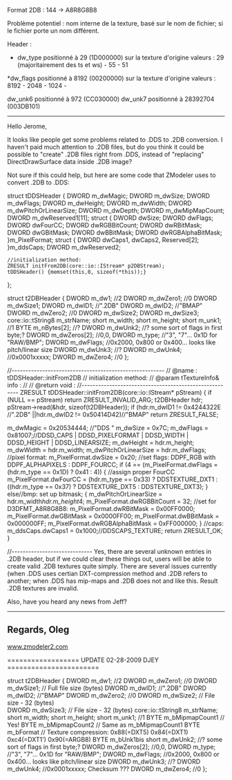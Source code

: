 Format 2DB :
144 -> A8R8G8B8



Problème potentiel : nom interne de la texture, basé sur le nom de fichier; si le fichier porte un nom différent.

Header :
* dw_type positionné à 29 (1D000000) sur la texture d'origine
valeurs : 29 (majoritairement des ts et ws) - 55 - 51


*dw_flags positionné à 8192 (00200000) sur la texture d'origine
valeurs : 8192 - 2048 - 1024 - 


dw_unk6 positionné à 972 (CC030000)
dw_unk7 positionné à 28392704 (003DB101)

---

Hello Jerome,
 
It looks like people get some problems related to .DDS to .2DB
conversion. I haven't paid much attention to .2DB files, but do you
think it could be possible to "create" .2DB files right from .DDS,
instead of "replacing" DirectDrawSurface data inside .2DB image?
 
Not sure if this could help, but here are some code that ZModeler
uses to convert .2DB to .DDS:
 
 
 
  struct tDDSHeader
  {
    DWORD     m_dwMagic;
    DWORD     m_dwSize;
    DWORD     m_dwFlags;
    DWORD     m_dwHeight;
    DWORD     m_dwWidth;
    DWORD     m_dwPitchOrLinearSize;
    DWORD     m_dwDepth;
    DWORD     m_dwMipMapCount;
    DWORD     m_dwReserved1[11];
    struct 
    {
      DWORD dwSize;
      DWORD dwFlags;
      DWORD dwFourCC;
      DWORD dwRGBBitCount;
      DWORD dwRBitMask;
      DWORD dwGBitMask;
      DWORD dwBBitMask;
      DWORD dwRGBAlphaBitMask;
    }m_PixelFormat;
    struct
    {
      DWORD   dwCaps1, dwCaps2, Reserved[2];
    }m_ddsCaps;
    DWORD     m_dwReserved2;
 
    //initialization method:
    ZRESULT initFrom2DB(core::io::IStream* p2DBStream);
    tDDSHeader() {memset(this,0, sizeof(*this));}
  };
 
  struct t2DBHeader
  {
    DWORD     m_dw1;          //2
    DWORD     m_dwZero1;      //0
    DWORD     m_dwSize1;
    DWORD     m_dwID1;        //".2DB"
    DWORD     m_dwID2;        //"BMAP"
    DWORD     m_dwZero2;      //0
    DWORD     m_dwSize2;
    DWORD     m_dwSize3;
    core::io::tString8  m_strName;
    short     m_width;
    short     m_height;
    short     m_unk1;         //1
    BYTE      m_nBytes[2];    //?
    DWORD     m_dwUnk2;       //? some sort of flags in first byte;?
    DWORD     m_dwZeros[2];   //0,0,
    DWORD     m_type;         //"3", "7"... 0x1D for "RAW/BMP";
    DWORD     m_dwFlags;      //0x2000, 0x800 or 0x400... looks like pitch/linear size
    DWORD     m_dwUnk3;       //?
    DWORD     m_dwUnk4;       //0x0001xxxxx;
    DWORD     m_dwZero4;      //0
  };
 
 
 
//-------------------------------------------------------
// @name : tDDSHeader::initFrom2DB
// initialization method:
// @param tTextureInfo& info             : 
//
// @return void : 
//-------------------------------------------------------
ZRESULT tDDSHeader::initFrom2DB(core::io::IStream* pStream)
{
  if (NULL == pStream)
    return ZRESULT_INVALID_ARG;
  t2DBHeader hdr;
  pStream->read(&hdr, sizeof(t2DBHeader));
  if (hdr.m_dwID1 != 0x4244322E //".2DB"
    ||hdr.m_dwID2 != 0x50414D42)//"BMAP"
    return ZRESULT_FALSE;
 
  m_dwMagic   = 0x20534444; //"DDS "
  m_dwSize    = 0x7C;
  m_dwFlags   = 0x81007;//DDSD_CAPS | DDSD_PIXELFORMAT | DDSD_WIDTH | DDSD_HEIGHT | DDSD_LINEARSIZE;
  m_dwHeight  = hdr.m_height;
  m_dwWidth   = hdr.m_width;
  m_dwPitchOrLinearSize = hdr.m_dwFlags;
  //pixel format:
  m_PixelFormat.dwSize  = 0x20;
  //set flags: DDPF_RGB with DDPF_ALPHAPIXELS : DDPF_FOURCC;
  if (4 == (m_PixelFormat.dwFlags = (hdr.m_type == 0x1D) ? 0x41 : 4))
  {
    //assign proper FourCC
    m_PixelFormat.dwFourCC = 
      (hdr.m_type == 0x33) ? DDSTEXTURE_DXT1 : 
      ((hdr.m_type == 0x37) ? DDSTEXTURE_DXT5 : DDSTEXTURE_DXT3);
  }
  else//bmp: set up bitmask;
  {
    m_dwPitchOrLinearSize = hdr.m_width*hdr.m_height*4;
    m_PixelFormat.dwRGBBitCount = 32;
    //set for D3DFMT_A8R8G8B8:
    m_PixelFormat.dwRBitMask = 0x00FF0000;
    m_PixelFormat.dwGBitMask = 0x0000FF00;
    m_PixelFormat.dwBBitMask = 0x000000FF;
    m_PixelFormat.dwRGBAlphaBitMask = 0xFF000000;
  }
  //caps:
  m_ddsCaps.dwCaps1 = 0x1000;//DDSCAPS_TEXTURE;
  return ZRESULT_OK;
}
 
//-----------------------------
Yes, there are several unknown entries in .2DB header, but if we
could clear these things out, users will be able to create valid .2DB
textures quite simply. There are several issues currently (when .DDS
uses certian DXT-compression method and .2DB refers to another; when
.DDS has mip-maps and .2DB does not and like this. Result .2DB
textures are invalid.
 
Also, have you heard any news from Jeff?
 
----------------------
Regards, Oleg
----------------------
  www.zmodeler2.com
  
  
  
================== UPDATE 02-28-2009 DJEY =======================

  struct t2DBHeader
  {
    DWORD     m_dw1;          //2
    DWORD     m_dwZero1;      //0
    DWORD     m_dwSize1;					// Full file size (bytes)
    DWORD     m_dwID1;        //".2DB"
    DWORD     m_dwID2;        //"BMAP"
    DWORD     m_dwZero2;      //0
    DWORD     m_dwSize2;					// File size - 32 (bytes)					
    DWORD     m_dwSize3;					// File size - 32 (bytes)
    core::io::tString8  m_strName;
    short     m_width;
    short     m_height;
    short     m_unk1;         //1
    BYTE      m_bMipmapCount1				// Yes!
    BYTE      m_bMipmapCount2				// Same as m_bMipmapCount1
    BYTE      m_bFormat						// Texture compression: 0x88(=DXT5) 0x84(=DXT1) 0xc4(=DXT1') 0x90(=ARGB8)
    BYTE	  m_bUnk1bis
    short     m_dwUnk2;       //? some sort of flags in first byte;?
    DWORD     m_dwZeros[2];   //0,0,
    DWORD     m_type;         //"3", "7"... 0x1D for "RAW/BMP";
    DWORD     m_dwFlags;      //0x2000, 0x800 or 0x400... looks like pitch/linear size
    DWORD     m_dwUnk3;       //?
    DWORD     m_dwUnk4;						//0x0001xxxxx; Checksum ???
    DWORD     m_dwZero4;      //0
  };
